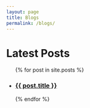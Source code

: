 ```yaml
---
layout: page
title: Blogs
permalink: /blogs/
---
```

<h1>Latest Posts</h1>

<ul>
  {% for post in site.posts %}
    <li>
      <h3><a href="{{ post.url }}">{{ post.title }}</a></h3>
      <!-- {{ post.excerpt }} -->
    </li>
  {% endfor %}
</ul>